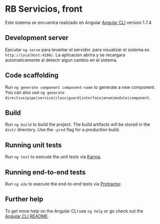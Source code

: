 # RB Servicios, front

Este sistema se encuentra realizado en Angular [Angular CLI](https://github.com/angular/angular-cli) version 1.7.4.

## Development server

Ejecutar `ng serve` para levantar el servidor. para visualizar el sistema es `http://localhost:4200/`. La aplicacion abrira y se recargara automaticamente al detectr algun cambio en el sistema.

## Code scaffolding

Run `ng generate component component-name` to generate a new component. You can also use `ng generate directive|pipe|service|class|guard|interface|enum|module|component`.

## Build

Run `ng build` to build the project. The build artifacts will be stored in the `dist/` directory. Use the `-prod` flag for a production build.

## Running unit tests

Run `ng test` to execute the unit tests via [Karma](https://karma-runner.github.io).

## Running end-to-end tests

Run `ng e2e` to execute the end-to-end tests via [Protractor](http://www.protractortest.org/).

## Further help

To get more help on the Angular CLI use `ng help` or go check out the [Angular CLI README](https://github.com/angular/angular-cli/blob/master/README.md).
